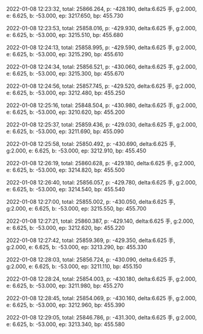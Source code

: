 2022-01-08 12:23:32, total: 25866.264, p: -428.190, delta:6.625 手, g:2.000, e: 6.625, b: -53.000, ep: 3217.650, bp: 455.730

2022-01-08 12:23:53, total: 25858.016, p: -429.930, delta:6.625 手, g:2.000, e: 6.625, b: -53.000, ep: 3215.510, bp: 455.680

2022-01-08 12:24:13, total: 25858.995, p: -429.590, delta:6.625 手, g:2.000, e: 6.625, b: -53.000, ep: 3215.290, bp: 455.610

2022-01-08 12:24:34, total: 25856.521, p: -430.060, delta:6.625 手, g:2.000, e: 6.625, b: -53.000, ep: 3215.300, bp: 455.670

2022-01-08 12:24:56, total: 25857.745, p: -429.520, delta:6.625 手, g:2.000, e: 6.625, b: -53.000, ep: 3212.480, bp: 455.250

2022-01-08 12:25:16, total: 25848.504, p: -430.980, delta:6.625 手, g:2.000, e: 6.625, b: -53.000, ep: 3210.620, bp: 455.200

2022-01-08 12:25:37, total: 25859.436, p: -429.030, delta:6.625 手, g:2.000, e: 6.625, b: -53.000, ep: 3211.690, bp: 455.090

2022-01-08 12:25:58, total: 25850.492, p: -430.690, delta:6.625 手, g:2.000, e: 6.625, b: -53.000, ep: 3212.910, bp: 455.450

2022-01-08 12:26:19, total: 25860.628, p: -429.180, delta:6.625 手, g:2.000, e: 6.625, b: -53.000, ep: 3214.820, bp: 455.500

2022-01-08 12:26:40, total: 25856.057, p: -429.780, delta:6.625 手, g:2.000, e: 6.625, b: -53.000, ep: 3214.540, bp: 455.540

2022-01-08 12:27:00, total: 25855.002, p: -430.050, delta:6.625 手, g:2.000, e: 6.625, b: -53.000, ep: 3215.550, bp: 455.700

2022-01-08 12:27:21, total: 25860.387, p: -429.140, delta:6.625 手, g:2.000, e: 6.625, b: -53.000, ep: 3212.620, bp: 455.220

2022-01-08 12:27:42, total: 25859.369, p: -429.350, delta:6.625 手, g:2.000, e: 6.625, b: -53.000, ep: 3213.290, bp: 455.330

2022-01-08 12:28:03, total: 25856.724, p: -430.090, delta:6.625 手, g:2.000, e: 6.625, b: -53.000, ep: 3211.110, bp: 455.150

2022-01-08 12:28:24, total: 25854.003, p: -430.180, delta:6.625 手, g:2.000, e: 6.625, b: -53.000, ep: 3211.980, bp: 455.270

2022-01-08 12:28:45, total: 25854.069, p: -430.160, delta:6.625 手, g:2.000, e: 6.625, b: -53.000, ep: 3212.960, bp: 455.390

2022-01-08 12:29:05, total: 25846.786, p: -431.300, delta:6.625 手, g:2.000, e: 6.625, b: -53.000, ep: 3213.340, bp: 455.580
